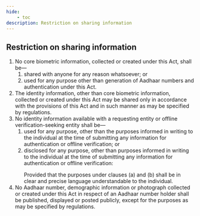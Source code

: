 ```yaml
---
hide:
    - toc
description: Restriction on sharing information
---
```


## Restriction on sharing information

1. No core biometric information, collected or created under this Act, shall be—
    1. shared with anyone for any reason whatsoever; or
    2. used for any purpose other than generation of Aadhaar numbers and authentication under this Act.
2. The identity information, other than core biometric information, collected or created under this Act may be shared only in accordance with the provisions of this Act and in such manner as may be specified by regulations.
3. No identity information available with a requesting entity or offline verification-seeking entity shall be—
    1. used for any purpose, other than the purposes informed in writing to the individual at the time of submitting any information for authentication or offline verification; or
    2. disclosed for any purpose, other than purposes informed in writing to the individual at the time of submitting any information for authentication or offline verification: </p> Provided that the purposes under clauses (a) and (b) shall be in clear and precise language understandable to the individual.
4. No Aadhaar number, demographic information or photograph collected or created under this Act in respect of an Aadhaar number holder shall be published, displayed or posted publicly, except for the purposes as may be specified by regulations.
